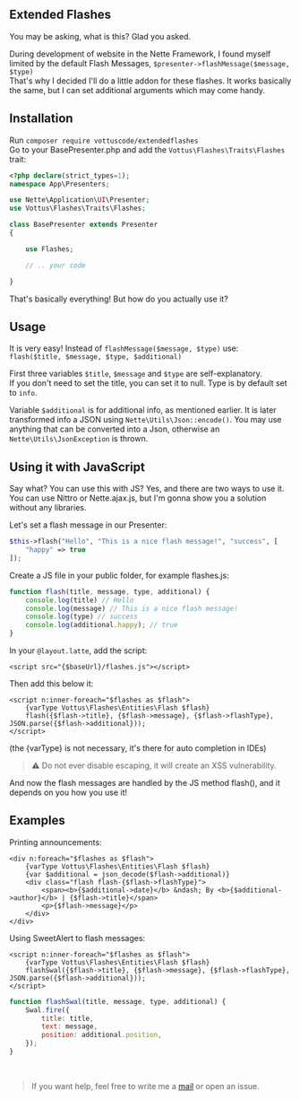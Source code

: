 ## Extended Flashes

You may be asking, what is this? Glad you asked.

During development of website in the Nette Framework, I found myself limited by the default Flash Messages, `$presenter->flashMessage($message, $type)`
<br>That's why I decided I'll do a little addon for these flashes. It works basically the same, but I can set additional arguments which may come handy.

## Installation
Run `composer require vottuscode/extendedflashes`
<br>Go to your BasePresenter.php and add the `Vottus\Flashes\Traits\Flashes` trait:
```php
<?php declare(strict_types=1);
namespace App\Presenters;

use Nette\Application\UI\Presenter;
use Vottus\Flashes\Traits\Flashes;

class BasePresenter extends Presenter
{

    use Flashes;

    // .. your code

}
```
That's basically everything! But how do you actually use it?

## Usage
It is very easy! Instead of `flashMessage($message, $type)` use: `flash($title, $message, $type, $additional)`

First three variables `$title`, `$message` and `$type` are self-explanatory.<br>
If you don't need to set the title, you can set it to null. Type is by default set to `info`.

Variable `$additional` is for additional info, as mentioned earlier. It is later transformed info a JSON using `Nette\Utils\Json::encode()`.
You may use anything that can be converted into a Json, otherwise an `Nette\Utils\JsonException` is thrown.

## Using it with JavaScript
Say what? You can use this with JS? Yes, and there are two ways to use it.
You can use Nittro or Nette.ajax.js, but I'm gonna show you a solution without any libraries.

Let's set a flash message in our Presenter:
```php
$this->flash("Hello", "This is a nice flash message!", "success", [
    "happy" => true
]);
```

Create a JS file in your public folder, for example flashes.js:
```js
function flash(title, message, type, additional) {
    console.log(title) // Hello
    console.log(message) // This is a nice flash message!
    console.log(type) // success
    console.log(additional.happy); // true
}
```

In your `@layout.latte`, add the script:
```latte
<script src="{$baseUrl}/flashes.js"></script>
```
Then add this below it:
```latte
<script n:inner-foreach="$flashes as $flash">
	{varType Vottus\Flashes\Entities\Flash $flash}
	flash({$flash->title}, {$flash->message}, {$flash->flashType}, JSON.parse({$flash->additional}));
</script>
```
(the {varType} is not necessary, it's there for auto completion in IDEs)
> :warning: Do not ever disable escaping, it will create an XSS vulnerability.

And now the flash messages are handled by the JS method flash(), and it depends on you how you use it!

## Examples

Printing announcements:
```latte
<div n:foreach="$flashes as $flash">
    {varType Vottus\Flashes\Entities\Flash $flash}
    {var $additional = json_decode($flash->additional)}
    <div class="flash flash-{$flash->flashType}">
        <span><b>{$additional->date}</b> &ndash; By <b>{$additional->author}</b> | {$flash->title}</span>
        <p>{$flash->message}</p>
    </div>
</div>          
```

Using SweetAlert to flash messages:
```latte
<script n:inner-foreach="$flashes as $flash">
    {varType Vottus\Flashes\Entities\Flash $flash}
    flashSwal({$flash->title}, {$flash->message}, {$flash->flashType}, JSON.parse({$flash->additional}));
</script>
```
```js
function flashSwal(title, message, type, additional) {
    Swal.fire({
        title: title,
        text: message,
        position: additional.position,
    });
}
```
<br>

> If you want help, feel free to write me a [mail](mailto:vottus@vott.us) or open an issue.

